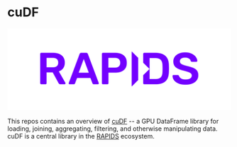 # cuDF

![](RAPIDS-logo.png)

This repos contains an overview of [cuDF](https://github.com/rapidsai/cudf) -- a GPU DataFrame library for loading, joining, aggregating, filtering, and otherwise manipulating data. cuDF is a central library in the [RAPIDS](https://rapids.ai/) ecosystem. 
